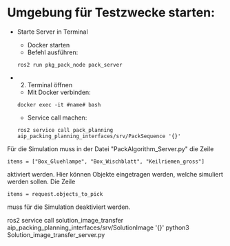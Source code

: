 # Umgebung für Testzwecke starten:

- Starte Server in Terminal
    - Docker starten
    - Befehl ausführen:
    ```
    ros2 run pkg_pack_node pack_server
    ```
- 2. Terminal öffnen
    - Mit Docker verbinden: 
    ```
    docker exec -it #name# bash
    ```
    - Service call machen:

    ```
    ros2 service call pack_planning aip_packing_planning_interfaces/srv/PackSequence '{}'
    ```

Für die Simulation muss in der Datei "PackAlgorithm_Server.py" die Zeile 
```
items = ["Box_Gluehlampe", "Box_Wischblatt", "Keilriemen_gross"]
```
aktiviert werden. Hier können Objekte eingetragen werden, welche simuliert werden sollen. Die Zeile
```
items = request.objects_to_pick
```
muss für die Simulation deaktiviert werden.






ros2 service call solution_image_transfer aip_packing_planning_interfaces/srv/SolutionImage '{}'
python3 Solution_image_transfer_server.py 
